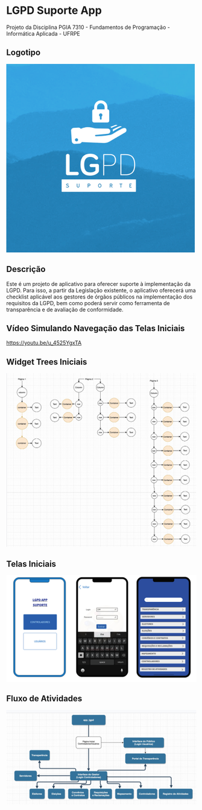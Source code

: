 # LGPD Suporte App

Projeto da Disciplina PGIA 7310 - Fundamentos de Programação - Informática Aplicada - UFRPE

## Logotipo
![Logo.png](assets/imagens/Logo.png)

## Descrição
Este é um projeto de aplicativo para oferecer suporte à implementação da LGPD. Para isso, a partir da Legislação existente, o aplicativo oferecerá uma checklist aplicável aos gestores de órgãos públicos na implementação dos requisitos da LGPD, bem como poderá servir como ferramenta de transparência e de avaliação de conformidade.

## Vídeo Simulando Navegação das Telas Iniciais
https://youtu.be/u_4525YgxTA

## Widget Trees Iniciais
![Widget Trees Inicial.png](assets/imagens/Widget%20Trees%20Inicial.png)

## Telas Iniciais
![TelasIniciaisSuporteLGPD.png](assets/imagens/TelasIniciaisSuporteLGPD.png)

## Fluxo de Atividades
![Fluxo de Atividades App.png](assets/imagens/Fluxo%20de%20Atividades%20App.png)
